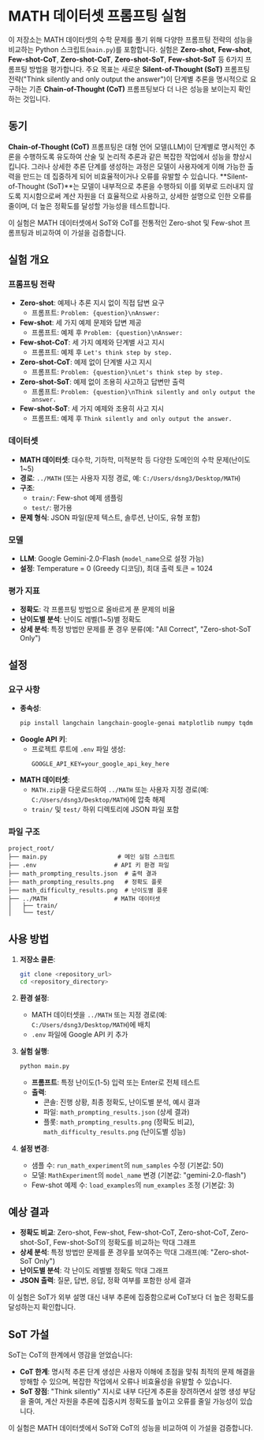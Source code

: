 # MATH 데이터셋 프롬프팅 실험

이 저장소는 MATH 데이터셋의 수학 문제를 풀기 위해 다양한 프롬프팅 전략의 성능을 비교하는 Python 스크립트(`main.py`)를 포함합니다. 실험은 **Zero-shot**, **Few-shot**, **Few-shot-CoT**, **Zero-shot-CoT**, **Zero-shot-SoT**, **Few-shot-SoT** 등 6가지 프롬프팅 방법을 평가합니다. 주요 목표는 새로운 **Silent-of-Thought (SoT)** 프롬프팅 전략("Think silently and only output the answer")이 단계별 추론을 명시적으로 요구하는 기존 **Chain-of-Thought (CoT)** 프롬프팅보다 더 나은 성능을 보이는지 확인하는 것입니다.

## 동기

**Chain-of-Thought (CoT)** 프롬프팅은 대형 언어 모델(LLM)이 단계별로 명시적인 추론을 수행하도록 유도하여 산술 및 논리적 추론과 같은 복잡한 작업에서 성능을 향상시킵니다. 그러나 상세한 추론 단계를 생성하는 과정은 모델이 사용자에게 이해 가능한 출력을 만드는 데 집중하게 되어 비효율적이거나 오류를 유발할 수 있습니다. **Silent-of-Thought (SoT)**는 모델이 내부적으로 추론을 수행하되 이를 외부로 드러내지 않도록 지시함으로써 계산 자원을 더 효율적으로 사용하고, 상세한 설명으로 인한 오류를 줄이며, 더 높은 정확도를 달성할 가능성을 테스트합니다.

이 실험은 MATH 데이터셋에서 SoT와 CoT를 전통적인 Zero-shot 및 Few-shot 프롬프팅과 비교하여 이 가설을 검증합니다.

## 실험 개요

### 프롬프팅 전략
- **Zero-shot**: 예제나 추론 지시 없이 직접 답변 요구
  - 프롬프트: `Problem: {question}\nAnswer:`
- **Few-shot**: 세 가지 예제 문제와 답변 제공
  - 프롬프트: 예제 후 `Problem: {question}\nAnswer:`
- **Few-shot-CoT**: 세 가지 예제와 단계별 사고 지시
  - 프롬프트: 예제 후 `Let's think step by step.`
- **Zero-shot-CoT**: 예제 없이 단계별 사고 지시
  - 프롬프트: `Problem: {question}\nLet's think step by step.`
- **Zero-shot-SoT**: 예제 없이 조용히 사고하고 답변만 출력
  - 프롬프트: `Problem: {question}\nThink silently and only output the answer.`
- **Few-shot-SoT**: 세 가지 예제와 조용히 사고 지시
  - 프롬프트: 예제 후 `Think silently and only output the answer.`

### 데이터셋
- **MATH 데이터셋**: 대수학, 기하학, 미적분학 등 다양한 도메인의 수학 문제(난이도 1~5)
- **경로**: `../MATH` (또는 사용자 지정 경로, 예: `C:/Users/dsng3/Desktop/MATH`)
- **구조**:
  - `train/`: Few-shot 예제 샘플링
  - `test/`: 평가용
- **문제 형식**: JSON 파일(문제 텍스트, 솔루션, 난이도, 유형 포함)

### 모델
- **LLM**: Google Gemini-2.0-Flash (`model_name`으로 설정 가능)
- **설정**: Temperature = 0 (Greedy 디코딩), 최대 출력 토큰 = 1024

### 평가 지표
- **정확도**: 각 프롬프팅 방법으로 올바르게 푼 문제의 비율
- **난이도별 분석**: 난이도 레벨(1~5)별 정확도
- **상세 분석**: 특정 방법만 문제를 푼 경우 분류(예: "All Correct", "Zero-shot-SoT Only")

## 설정

### 요구 사항
- **종속성**:
  ```bash
  pip install langchain langchain-google-genai matplotlib numpy tqdm python-dotenv
  ```
- **Google API 키**:
  - 프로젝트 루트에 `.env` 파일 생성:
    ```plaintext
    GOOGLE_API_KEY=your_google_api_key_here
    ```
- **MATH 데이터셋**:
  - `MATH.zip`을 다운로드하여 `../MATH` 또는 사용자 지정 경로(예: `C:/Users/dsng3/Desktop/MATH`)에 압축 해제
  - `train/` 및 `test/` 하위 디렉토리에 JSON 파일 포함

### 파일 구조
```
project_root/
├── main.py                    # 메인 실험 스크립트
├── .env                      # API 키 환경 파일
├── math_prompting_results.json  # 출력 결과
├── math_prompting_results.png   # 정확도 플롯
├── math_difficulty_results.png  # 난이도별 플롯
├── ../MATH                   # MATH 데이터셋
│   ├── train/
│   └── test/
```

## 사용 방법

1. **저장소 클론**:
   ```bash
   git clone <repository_url>
   cd <repository_directory>
   ```

2. **환경 설정**:
   - MATH 데이터셋을 `../MATH` 또는 지정 경로(예: `C:/Users/dsng3/Desktop/MATH`)에 배치
   - `.env` 파일에 Google API 키 추가

3. **실험 실행**:
   ```bash
   python main.py
   ```
   - **프롬프트**: 특정 난이도(1-5) 입력 또는 Enter로 전체 테스트
   - **출력**:
     - 콘솔: 진행 상황, 최종 정확도, 난이도별 분석, 예시 결과
     - 파일: `math_prompting_results.json` (상세 결과)
     - 플롯: `math_prompting_results.png` (정확도 비교), `math_difficulty_results.png` (난이도별 성능)

4. **설정 변경**:
   - 샘플 수: `run_math_experiment`의 `num_samples` 수정 (기본값: 50)
   - 모델: `MathExperiment`의 `model_name` 변경 (기본값: "gemini-2.0-flash")
   - Few-shot 예제 수: `load_examples`의 `num_examples` 조정 (기본값: 3)

## 예상 결과

- **정확도 비교**: Zero-shot, Few-shot, Few-shot-CoT, Zero-shot-CoT, Zero-shot-SoT, Few-shot-SoT의 정확도를 비교하는 막대 그래프
- **상세 분석**: 특정 방법만 문제를 푼 경우를 보여주는 막대 그래프(예: "Zero-shot-SoT Only")
- **난이도별 분석**: 각 난이도 레벨별 정확도 막대 그래프
- **JSON 출력**: 질문, 답변, 응답, 정확 여부를 포함한 상세 결과

이 실험은 SoT가 외부 설명 대신 내부 추론에 집중함으로써 CoT보다 더 높은 정확도를 달성하는지 확인합니다.

## SoT 가설

SoT는 CoT의 한계에서 영감을 얻었습니다:
- **CoT 한계**: 명시적 추론 단계 생성은 사용자 이해에 초점을 맞춰 최적의 문제 해결을 방해할 수 있으며, 복잡한 작업에서 오류나 비효율성을 유발할 수 있습니다.
- **SoT 장점**: "Think silently" 지시로 내부 다단계 추론을 장려하면서 설명 생성 부담을 줄여, 계산 자원을 추론에 집중시켜 정확도를 높이고 오류를 줄일 가능성이 있습니다.

이 실험은 MATH 데이터셋에서 SoT와 CoT의 성능을 비교하여 이 가설을 검증합니다.